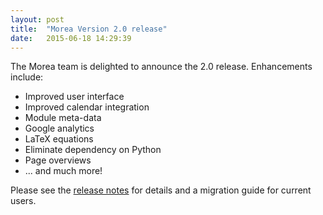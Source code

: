 ```yaml
---
layout: post
title:  "Morea Version 2.0 release"
date:   2015-06-18 14:29:39
---
```


The Morea team is delighted to announce the 2.0 release.   Enhancements include:

   * Improved user interface
   * Improved calendar integration
   * Module meta-data
   * Google analytics
   * LaTeX equations
   * Eliminate dependency on Python
   * Page overviews
   * ... and much more!

Please see the [release notes](/morea-2.0-release-notes.html) for details and a migration guide for current users.